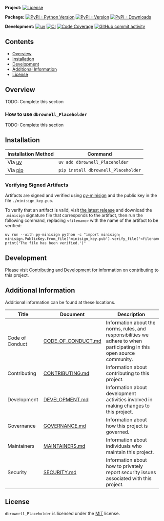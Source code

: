 **Project:**
[![License](https://img.shields.io/github/license/davidbrownell/dbrownell_Placeholder?color=dark-green)](https://github.com/davidbrownell/dbrownell_Placeholder/blob/master/LICENSE)

**Package:**
[![PyPI - Python Version](https://img.shields.io/pypi/pyversions/dbrownell_Placeholder?color=dark-green)](https://pypi.org/project/dbrownell_Placeholder/)
[![PyPI - Version](https://img.shields.io/pypi/v/dbrownell_Placeholder?color=dark-green)](https://pypi.org/project/dbrownell_Placeholder/)
[![PyPI - Downloads](https://img.shields.io/pypi/dm/dbrownell_Placeholder)](https://pypistats.org/packages/dbrownell_Placeholder)

**Development:**
[![uv](https://img.shields.io/endpoint?url=https://raw.githubusercontent.com/astral-sh/uv/main/assets/badge/v0.json)](https://github.com/astral-sh/uv)
[![CI](https://github.com/davidbrownell/dbrownell_Placeholder/actions/workflows/CICD.yml/badge.svg)](https://github.com/davidbrownell/dbrownell_Placeholder/actions/workflows/CICD.yml)
[![Code Coverage](https://img.shields.io/endpoint?url=https://gist.githubusercontent.com/davidbrownell/f15146b1b8fdc0a5d45ac0eb786a84f7/raw/dbrownell_Placeholder_code_coverage.json)](https://github.com/davidbrownell/dbrownell_Placeholder/actions)
[![GitHub commit activity](https://img.shields.io/github/commit-activity/y/davidbrownell/dbrownell_Placeholder?color=dark-green)](https://github.com/davidbrownell/dbrownell_Placeholder/commits/main/)

<!-- Content above this delimiter will be copied to the generated README.md file. DO NOT REMOVE THIS COMMENT, as it will cause regeneration to fail. -->

## Contents
- [Overview](#overview)
- [Installation](#installation)
- [Development](#development)
- [Additional Information](#additional-information)
- [License](#license)

## Overview
TODO: Complete this section

### How to use `dbrownell_Placeholder`
TODO: Complete this section

<!-- Content below this delimiter will be copied to the generated README.md file. DO NOT REMOVE THIS COMMENT, as it will cause regeneration to fail. -->

## Installation

| Installation Method | Command |
| --- | --- |
| Via [uv](https://github.com/astral-sh/uv) | `uv add dbrownell_Placeholder` |
| Via [pip](https://pip.pypa.io/en/stable/) | `pip install dbrownell_Placeholder` |

### Verifying Signed Artifacts
Artifacts are signed and verified using [py-minisign](https://github.com/x13a/py-minisign) and the public key in the file `./minisign_key.pub`.

To verify that an artifact is valid, visit [the latest release](https://github.com/davidbrownell/dbrownell_Placeholder/releases/latest) and download the `.minisign` signature file that corresponds to the artifact, then run the following command, replacing `<filename>` with the name of the artifact to be verified:

```shell
uv run --with py-minisign python -c "import minisign; minisign.PublicKey.from_file('minisign_key.pub').verify_file('<filename>'); print('The file has been verified.')"
```

## Development
Please visit [Contributing](https://github.com/davidbrownell/dbrownell_Placeholder/blob/main/CONTRIBUTING.md) and [Development](https://github.com/davidbrownell/dbrownell_Placeholder/blob/main/DEVELOPMENT.md) for information on contributing to this project.

## Additional Information
Additional information can be found at these locations.

| Title | Document | Description |
| --- | --- | --- |
| Code of Conduct | [CODE_OF_CONDUCT.md](https://github.com/davidbrownell/dbrownell_Placeholder/blob/main/CODE_OF_CONDUCT.md) | Information about the norms, rules, and responsibilities we adhere to when participating in this open source community. |
| Contributing | [CONTRIBUTING.md](https://github.com/davidbrownell/dbrownell_Placeholder/blob/main/CONTRIBUTING.md) | Information about contributing to this project. |
| Development | [DEVELOPMENT.md](https://github.com/davidbrownell/dbrownell_Placeholder/blob/main/DEVELOPMENT.md) | Information about development activities involved in making changes to this project. |
| Governance | [GOVERNANCE.md](https://github.com/davidbrownell/dbrownell_Placeholder/blob/main/GOVERNANCE.md) | Information about how this project is governed. |
| Maintainers | [MAINTAINERS.md](https://github.com/davidbrownell/dbrownell_Placeholder/blob/main/MAINTAINERS.md) | Information about individuals who maintain this project. |
| Security | [SECURITY.md](https://github.com/davidbrownell/dbrownell_Placeholder/blob/main/SECURITY.md) | Information about how to privately report security issues associated with this project. |

## License
`dbrownell_Placeholder` is licensed under the <a href="https://choosealicense.com/licenses/MIT/" target="_blank">MIT</a> license.
